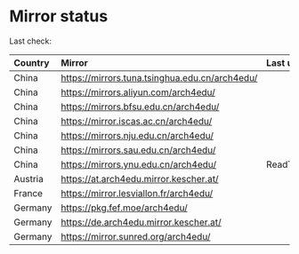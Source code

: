 <script src="./time.js"></script>
# Mirror status
Last check: <script type="text/javascript">localize(1691975530.3207805);</script>

|Country|Mirror|Last update|
|:------|:-----|:----------|
|China|https://mirrors.tuna.tsinghua.edu.cn/arch4edu/|<script type="text/javascript">localize(1691951227);</script>|
|China|https://mirrors.aliyun.com/arch4edu/|<script type="text/javascript">localize(1691908011);</script>|
|China|https://mirrors.bfsu.edu.cn/arch4edu/|<script type="text/javascript">localize(1691908011);</script>|
|China|https://mirror.iscas.ac.cn/arch4edu/|<script type="text/javascript">localize(1691951227);</script>|
|China|https://mirrors.nju.edu.cn/arch4edu/|<script type="text/javascript">localize(1691951227);</script>|
|China|https://mirrors.sau.edu.cn/arch4edu/|<script type="text/javascript">localize(1691908011);</script>|
|China|https://mirrors.ynu.edu.cn/arch4edu/|ReadTimeout|
|Austria|https://at.arch4edu.mirror.kescher.at/|<script type="text/javascript">localize(1691951227);</script>|
|France|https://mirror.lesviallon.fr/arch4edu/|<script type="text/javascript">localize(1691908011);</script>|
|Germany|https://pkg.fef.moe/arch4edu/|<script type="text/javascript">localize(1691951227);</script>|
|Germany|https://de.arch4edu.mirror.kescher.at/|<script type="text/javascript">localize(1691951227);</script>|
|Germany|https://mirror.sunred.org/arch4edu/|<script type="text/javascript">localize(1691951227);</script>|

<script src="./tablefilter/tablefilter.js"></script>
<script src="./table.js"></script>